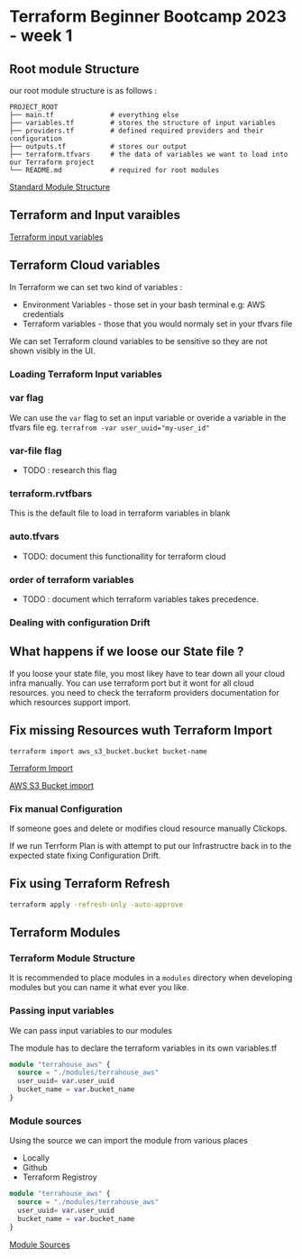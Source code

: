 # Terraform Beginner Bootcamp 2023 - week 1

## Root module Structure

our root module structure is as follows :

```
PROJECT_ROOT
├── main.tf              # everything else
├── variables.tf         # stores the structure of input variables
├── providers.tf         # defined required providers and their configuration
├── outputs.tf           # stores our output
├── terraform.tfvars     # the data of variables we want to load into our Terraform project
└── README.md            # required for root modules
```
  
[Standard Module Structure](https://developer.hashicorp.com/terraform/language/modules/develop/structure)


## Terraform and Input varaibles

[Terraform input variables](https://developer.hashicorp.com/terraform/language/values/variables)

## Terraform Cloud variables

In Terraform we can set two kind of variables :

- Environment Variables - those set in your bash terminal e.g: AWS credentials
- Terraform variables - those that you would normaly set in your tfvars file

We can set Terraform clound variables to be sensitive so they are not shown visibly in the UI.

### Loading Terraform Input variables 

### var flag
We can use the `var` flag to set an input variable or overide a variable in the tfvars file eg. `terrafrom -var user_uuid="my-user_id"`

### var-file flag

 - TODO : research this flag

 ### terraform.rvtfbars

 This is the default file to load in terraform variables in blank

 ### auto.tfvars

 - TODO: document this functionallity for terraform cloud 

 ### order of terraform variables

 - TODO : document which terraform variables takes precedence.


 ### Dealing with configuration Drift
 
 ## What happens if we loose our State file ?

 If you loose your state file, you most likey have to tear down all your cloud infra manually. You can use terraform port but it wont for all cloud resources. you need to check the terraform providers documentation for which resources support import.
 

 ## Fix missing Resources wuth Terraform Import

`terraform import aws_s3_bucket.bucket bucket-name`

[Terraform Import](https://developer.hashicorp.com/terraform/language/import)

[AWS S3 Bucket import](https://registry.terraform.io/providers/hashicorp/aws/latest/docs/resources/s3_bucket#import)


### Fix manual Configuration

If someone goes and delete or modifies cloud resource manually Clickops.

If we run Terrform Plan is with attempt to put our Infrastructre back in to the expected state fixing Configuration Drift.

## Fix using Terraform Refresh

```sh
terraform apply -refresh-only -auto-approve
```

## Terraform Modules 

### Terraform Module Structure

It is recommended to place modules in a `modules` directory when developing modules but you can name it what ever you like.

### Passing input variables

We can pass input variables to our modules

The module has to declare the terraform variables in its own variables.tf 

```tf
module "terrahouse_aws" {
  source = "./modules/terrahouse_aws"
  user_uuid= var.user_uuid
  bucket_name = var.bucket_name
}
```

### Module sources 

Using the source we can import the module from various places 
- Locally
- Github 
- Terraform Registroy 


```tf
module "terrahouse_aws" {
  source = "./modules/terrahouse_aws"
  user_uuid= var.user_uuid
  bucket_name = var.bucket_name
}
```

[Module Sources](https://developer.hashicorp.com/terraform/language/modules/sources)